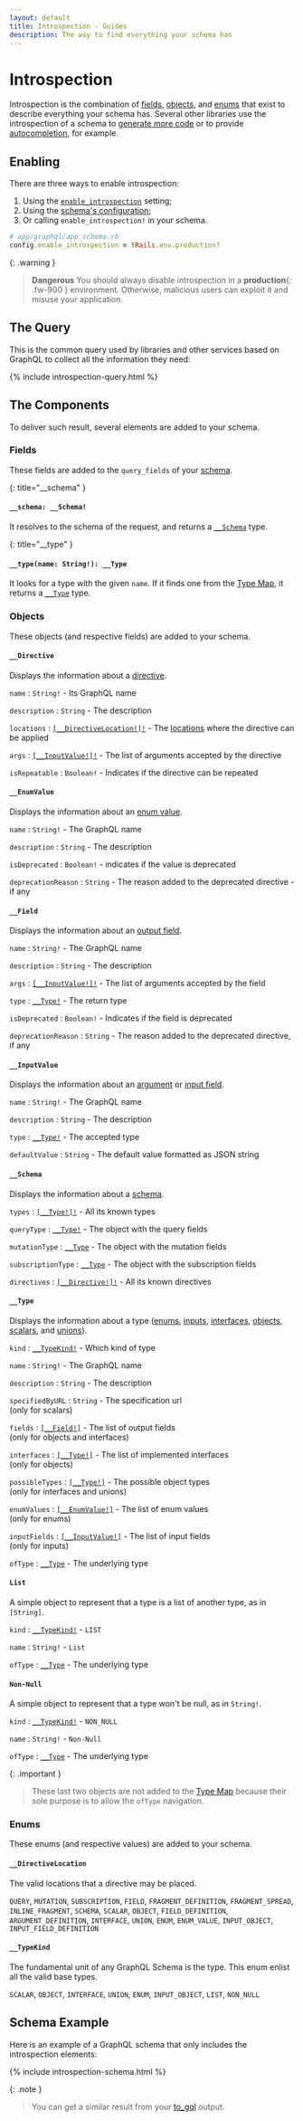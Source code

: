 ```yaml
---
layout: default
title: Introspection - Guides
description: The way to find everything your schema has
---
```


# Introspection

Introspection is the combination of [fields](#fields), [objects](#objects), and
[enums](#enums) that exist to describe everything your schema has. Several other
libraries use the introspection of a schema to
<a href="https://the-guild.dev/graphql/codegen" target="_blank" rel="external nofollow">generate more code</a>
or to provide
<a href="https://github.com/graphql/graphiql" target="_blank" rel="external nofollow">autocompletion</a>,
for example.

## Enabling

There are three ways to enable introspection:

1. Using the [`enable_introspection`](/handbook/settings#enable_introspection) setting;
1. Using the [schema's configuration](/guides/schemas#configuring);
1. Or calling `enable_introspection!` in your schema.

```ruby
# app/graphql/app_schema.rb
config.enable_introspection = !Rails.env.production?
```

{: .warning }
> **Dangerous**
> You should always disable introspection in a **production**{: .fw-900 } environment. Otherwise, malicious
> users can exploit it and misuse your application.

## The Query

This is the common query used by libraries and other services based on GraphQL to collect
all the information they need:

{% include introspection-query.html %}

## The Components

To deliver such result, several elements are added to your schema.

### Fields

These fields are added to the `query_fields` of your [schema](/guides/schemas).

{: title="__schema" }
#### `__schema: __Schema!`

It resolves to the schema of the request, and returns a [`__Schema`](#__schema) type.

{: title="__type" }
#### `__type(name: String!): __Type`

It looks for a type with the given `name`. If it finds one from the [Type Map](/guides/type-map),
it returns a [`__Type`](#__type) type.

### Objects

These objects (and respective fields) are added to your schema.

#### `__Directive`

Displays the information about a [directive](/guides/directives).

`name`
: `String!` - Its GraphQL name

`description`
: `String` - The description

`locations`
: [`[__DirectiveLocation!]!`](#__directivelocation) - The [locations](/guides/directives#restrictions)
where the directive can be applied

`args`
: [`[__InputValue!]!`](#__inputvalue) - The list of arguments accepted by the directive

`isRepeatable`
: `Boolean!` - Indicates if the directive can be repeated

#### `__EnumValue`

Displays the information about an [enum value](/guides/enums#values).

`name`
: `String!` - The GraphQL name

`description`
: `String` - The description

`isDeprecated`
: `Boolean!` - indicates if the value is deprecated

`deprecationReason`
: `String` - The reason added to the deprecated directive - if any

#### `__Field`

Displays the information about an [output field](/guides/fields#output-fields).

`name`
: `String!` - The GraphQL name

`description`
: `String` - The description

`args`
: [`[__InputValue!]!`](#__inputvalue) - The list of arguments accepted by the field

`type`
: [`__Type!`](#__type) - The return type

`isDeprecated`
: `Boolean!` - Indicates if the field is deprecated

`deprecationReason`
: `String` - The reason added to the deprecated directive, if any

#### `__InputValue`

Displays the information about an [argument](/guides/arguments) or [input field](/guides/fields#input-fields).

`name`
: `String!` - The GraphQL name

`description`
: `String` - The description

`type`
: [`__Type!`](#__type) - The accepted type

`defaultValue`
: `String` - The default value formatted as JSON string

#### `__Schema`

Displays the information about a [schema](/guides/schemas).

`types`
: [`[__Type!]!`](#__type) - All its known types

`queryType`
: [`__Type!`](#__type) - The object with the query fields

`mutationType`
: [`__Type`](#__type) - The object with the mutation fields

`subscriptionType`
: [`__Type`](#__type) - The object with the subscription fields

`directives`
: [`[__Directive!]!`](#__directive) - All its known directives

#### `__Type`

Displays the information about a type
([enums](/guides/enums), [inputs](/guides/inputs), [interfaces](/guides/interfaces),
[objects](/guides/objects), [scalars](/guides/scalars), and [unions](/guides/unions)).

`kind`
: [`__TypeKind!`](#__typekind) - Which kind of type

`name`
: `String!` - The GraphQL name

`description`
: `String` - The description

`specifiedByURL`
: `String` - The specification url<br/>(only for scalars)

`fields`
: [`[__Field!]`](#__field) - The list of output fields<br/>(only for objects and interfaces)

`interfaces`
: [`[__Type!]`](#__field) - The list of implemented interfaces<br/>(only for objects)

`possibleTypes`
: [`[__Type!]`](#__type) - The possible object types<br/>(only for interfaces and unions)

`enumValues`
: [`[__EnumValue!]`](#__enumvalue) - The list of enum values<br/>(only for enums)

`inputFields`
: [`[__InputValue!]`](#__inputvalue) - The list of input fields<br/>(only for inputs)

`ofType`
: [`__Type`](#__type) - The underlying type

#### `List`

A simple object to represent that a type is a list of another type, as in `[String]`.

`kind`
: [`__TypeKind!`](#__typekind) - `LIST`

`name`
: `String!` - `List`

`ofType`
: [`__Type`](#__type) - The underlying type

#### `Non-Null`

A simple object to represent that a type won't be null, as in `String!`.

`kind`
: [`__TypeKind!`](#__typekind) - `NON_NULL`

`name`
: `String!` - `Non-Null`

`ofType`
: [`__Type`](#__type) - The underlying type

{: .important }
> These last two objects are not added to the [Type Map](/guides/type-map) because
> their sole purpose is to allow the `ofType` navigation.

### Enums

These enums (and respective values) are added to your schema.

#### `__DirectiveLocation`

The valid locations that a directive may be placed.

`QUERY`, `MUTATION`, `SUBSCRIPTION`, `FIELD`, `FRAGMENT_DEFINITION`, `FRAGMENT_SPREAD`,
`INLINE_FRAGMENT`, `SCHEMA`, `SCALAR`, `OBJECT`, `FIELD_DEFINITION`, `ARGUMENT_DEFINITION`,
`INTERFACE`, `UNION`, `ENUM`, `ENUM_VALUE`, `INPUT_OBJECT`, `INPUT_FIELD_DEFINITION`

#### `__TypeKind`

The fundamental unit of any GraphQL Schema is the type.
This enum enlist all the valid base types.

`SCALAR`, `OBJECT`, `INTERFACE`, `UNION`, `ENUM`, `INPUT_OBJECT`, `LIST`, `NON_NULL`

## Schema Example

Here is an example of a GraphQL schema that only includes the introspection elements:

{% include introspection-schema.html %}

{: .note }
> You can get a similar result from your [to_gql](/guides/customizing/controller#describe) output.
